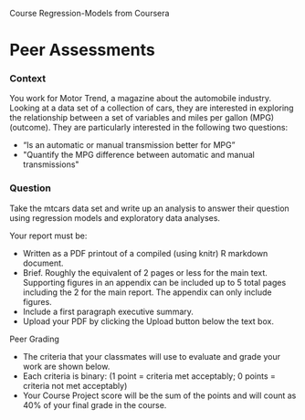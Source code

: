 Course Regression-Models from Coursera

# Peer Assessments

### Context
You work for Motor Trend, a magazine about the automobile industry. Looking at a data set of a collection of cars, they are interested in exploring the relationship between a set of variables and miles per gallon (MPG) (outcome). They are particularly interested in the following two questions:

* “Is an automatic or manual transmission better for MPG”
* "Quantify the MPG difference between automatic and manual transmissions"

### Question

Take the mtcars data set and write up an analysis to answer their question using regression models and exploratory data analyses.

Your report must be:

* Written as a PDF printout of a compiled (using knitr) R markdown document.
* Brief. Roughly the equivalent of 2 pages or less for the main text. Supporting figures in an appendix can be included up to 5 total
pages including the 2 for the main report. The appendix can only include figures.
* Include a first paragraph executive summary.
* Upload your PDF by clicking the Upload button below the text box.

Peer Grading

* The criteria that your classmates will use to evaluate and grade your work are shown below. 
* Each criteria is binary: (1 point = criteria met acceptably; 0 points = criteria not met acceptably)
* Your Course Project score will be the sum of the points and will count as 40% of your final grade in the course. 
